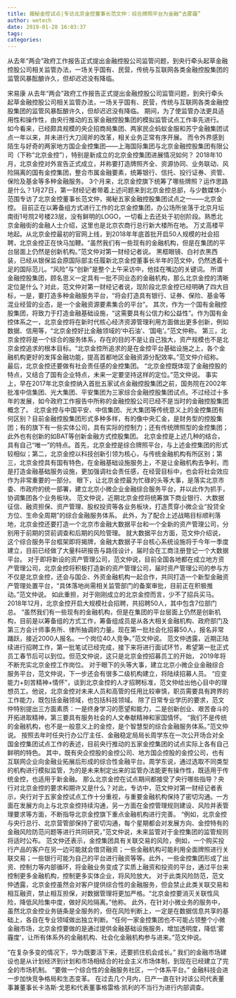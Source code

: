 ```yaml
---
title: 揭秘金控试点|专访北京金控董事长范文仲：综合牌照平台为金融“去雾霾”
author: wetech
date: 2019-01-28 16:03:37
tags: 
categories: 
---
```

从去年“两会”政府工作报告正式提出金融控股公司监管问题，到央行牵头起草金融控股公司相关监管办法，一场关乎国有、民营，传统与互联网各类金融控股集团的监管风暴酝酿许久，但却迟迟没有降临。
<!-- more -->
宋易康
从去年“两会”政府工作报告正式提出金融控股公司监管问题，到央行牵头起草金融控股公司相关监管办法，一场关乎国有、民营，传统与互联网各类金融控股集团的监管风暴酝酿许久，但却迟迟没有降临。
期间，为了使监管办法更具适用性和操作性，由央行推动的五家金融控股集团的模拟监管试点工作率先进行。
如今看来，已经颇具规模的央企招商局集团、两家民企蚂蚁金服和苏宁金融集团试点一年以来，并未进行大刀阔斧的改革，相关业务正常有序开展。
而令外界感到陌生与好奇的两家地方国企金控集团——上海国际集团与北京金融控股集团有限公司（下称“北京金控”），特别是新成立的北京金控集团进展情况如何？
2018年10月，北京金控对外宣告正式成立，并称要打造牌照齐全、资源协同、业务联动、风险隔离的国有金控集团，整合市属金融要素，统筹银行、信托、投行证券、资管、保险及基金等多种金融服务。
3个月来，北京金控旗下统筹了哪些牌照？运作思路是什么？1月27日，第一财经记者带着上述问题来到北京金控总部，与少数媒体小范围专访了北京金控董事长范文仲，揭秘五家金融控股集团试点之一——北京金控。
目前正在以筹备组方式进行工作的北京金控集团，办公场所坐落于北京月坛南街1号院2号楼23层，没有鲜明的LOGO，一切看上去还处于初创阶段。熟悉北京金融街的金融人士介绍，这里也是北京农商行总行新大楼所在地。
万丈高楼平地起。从北京金控最初的官网上线，到2018年年底首批开启50人规模的社会招聘，北京金控正在快马加鞭。“虽然我们有一些现有的金融机构，但是在集团的平台层面上仍然是创新机构。”范文仲对第一财经记者说。
黑框眼镜、白衬衣黑西装，已经从银保监会原国际部主任履新北京金控董事长半年的范文仲，仍然透着十足的国际范儿。“风险”与“创新”是整个上午采访中，他挂在嘴边的关键词。
所谓金融控股集团，顾名思义一定具有一批不同业态的金融机构，那么北京金控的清晰定位是什么？对此，范文仲对第一财经记者说，现阶段北京金控已经明确了四大目标，一是，要打造多种金融服务平台，“将会打造具有银行、证券、保险、基金等混业经营的业态，是一个金融资源要素集合的平台”。
其次，作为一个国有金融控股集团，将致力于打造金融基础设施，“这需要具有公信力和公益性”。作为国有金控体系之一，北京金控将在新时代核心经济资源管理利用方面做出更多创新，例如数据、信用等，“北京金控好比金融领域的‘中石油’、‘国电’。”范文仲称。
第三，北京金控将是一个综合的服务体系，存在的目的不是让自己独大，资产规模也不是北京金控追求的根本目标。“北京金控所追求的是在金控平台基础设施之上，各个金融机构更好的发挥金融功能，提高首都地区金融资源分配效率。”范文仲介绍称。
最后，北京金控还要做有社会责任感的金控集团。
“北京金控既体现了金融控股的特点，又结合了国有企业特点，未来一定要坚持这样的定位。”范文仲说。
事实上，早在2017年北京金控纳入首批五家试点金融控股集团之前，国务院在2002年批准中信集团、光大集团、平安集团为三家综合金融控股集团试点。不过经过十多年的发展，如今政府工作报告中所称的金融控股公司已经不是当时的金融控股集团概念了。
北京金控与中国平安、中信集团、光大集团等传统意义上的金控集团有何区别？目前金融控股集团形式多种多样，有的像中央汇金，是财务型的控股集团；有的旗下有一些实体公司，具有实际的控制力；还有传统牌照型的金控集团；此外也有创新的如BAT等创新金融方式控股集团。
北京金控是上述几种的结合，具有自己“唯一”的特点。首先，北京金控是综合牌照平台，与上述金控集团的形式较相似；第二，北京金控以科技创新引领为核心，与传统金融机构有所区别；第三，北京金控具有国有特色，在金融基础设施服务上，不是让金融机构去争利，而是打造金融基础服务设施，更加强调社会责任感，在经营目标中，也会将社会效应作为非常重要的一部分。
眼下，让北京金控最为忙碌的头等大事，是落实北京市委、市政府的统一部署，建立北京小微企业金融综合服务平台，并以此作为抓手，协调集团各个业务板块。
范文仲说，近期北京金控将统筹旗下商业银行、大数据征信、融资担保、资产管理、股权投资等各业务板块，打造贯穿小微企业“投贷全方位、生命全周期”的综合金融服务体系。
此外，为了配合上述战略目标顺利落地，北京金控还要打造一个北京市金融大数据平台和一个全新的资产管理公司，分别用于前期的贷前调查和后期的风险管理。
就大数据平台方面，范文仲介绍说，这个综合服务平台框架即将揭牌，金融大数据子平台核心系统设施将于今年一季度建立，目前已经做了大量科研报告与路径设计，届时会在工商注册登记一个大数据平台。
对于即将新设的资产管理公司，范文仲说，目前全国各地都在成立地方资产管理公司，北京金控将积极打造新的资产管理公司，届时资产管理公司的参与方不仅是北京金控，还会与国企、外资金融机构一起合作，共同打造一个新型金融资产管理处置平台，“具体落地尚需相关监管部门的备案审批，目前正在积极推动。”范文仲说。
如此重担，对于刚刚成立的北京金控而言，少不了招兵买马。2018年12月，北京金控开启大规模社会招聘，共招聘50人，其中包含7位部门总。
“虽然我们有一些现有的金融机构，但是在集团的平台层面上仍然是创新机构，目前是以筹备组的方式工作，筹备组成员是从各大相关金融机构、政府部门及第三方会计师事务所、律所抽调的力量。现在第一批社会化招募50人，报名非常踊跃，接近2000人报名。一个岗位40人竞争。”范文仲说。
范文仲透露，近期正陆续进行招聘工作，第一批笔试已经完成，接下来将进行面试环节，希望第一批正式员工春节后可以到位。但范文仲说，这只是北京金控招募员工的开始， 2019年将不断充实北京金控工作岗位。
对于眼下的头等大事，建立北京小微企业金融综合服务平台，范文仲说，下一步还会有很多二级机构建立，将陆续招募人员。
“应变能力+刻苦精神+情怀”，谈到北京金控的人才招聘标准，范文仲给出他心目中的理想员工。他说，北京金控对未来人员和高管的任用比较审慎，职员需要具有跨界的工作能力，既包括金融领域，也包括科技领域。
除了日常专业学历的要求，范文仲特别提出三方面素质：一是终身学习的愿望和能力，二是创新创业、艰苦奋斗的开拓进取精神，第三要具有服务社会的人文奉献精神和家国情怀。
“我们不是传统的金融机构，也不是一般意义上的金控，是个智慧型的综合金融服务体系。”范文仲说。
按照去年时任央行办公厅主任、金融稳定局局长周学东在一次公开场合对全国金控集团试点工作的表述，目前央行推动的五家金控集团的试点实际上各有自己鲜明的特色。
其中，既有央企控股的金控公司、地方国企控股的金控公司，也有互联网企业向金融业拓展后形成的综合性金融平台。周学东说，通过选取不同类型的机构进行模拟监管，为的是未来制定出来的监管办法能更有操作性，既适用于传统金控，也适用于新金融。
那么北京金控在试点期间都接受了央行哪些指导？央行对北京金控的要求和期许又是什么？对此，专访中，范文仲对第一财经记者表示，央行对于五家金控试点工作十分重视，与重要金融机构保持了密切沟通。一方面在发展方向上与北京金控持续沟通，另一方面在金控管理规则建设、风险并表管理要求等方面，不断指导北京金控旗下重点金融机构进行完善。
“例如，北京金控与央行总行、北京营管部保持了密切沟通，每个星期都会对发展方向、金控特有的金融风险防范问题等进行共同研究，”范文仲说，未来监管对于金控集团的监管规则将适时公布。
范文仲还表示，金控集团具有关联交易的风险，例如，一个购买投行产品的客户在另一边可能就会借贷融资；一些金融机构可能利用全面牌照进行关联交易；一些银行可能为自己的平台进行融资等等。此外，一些金控集团形成了出资、控制力等内部循环，将金融业务变成了实质上融资和投资的平台，通过平台来控制更多金融机构，控制更多实体企业，将风险放大。
对于此类风险防范，范文仲透露，北京金控虽然会对客户提供综合性的金融服务，但会禁止此类关联交易和相互融资，禁止相互担保，对数据管理将更加严格。“北京金控要消灭关联性风险，降低风险集中度，做好风险隔离。”他称。
此外，在针对小微业务的服务中，虽然北京金控业务链条是全服务的，但在风险判断上，一定是在数据信息共享的基础上，各自在专业领域做出独立判断。“任何一家金控集团也不可能占领整个小微金融市场，北京金控要做的是通过提供金融基础设施服务，增加透明度，降低‘雾霾度’，让所有体系外的金融机构、社会化金融机构参与进来。”范文仲说。
 
 
“在复杂多变的情况下，华为既要活下来，还要抓住机会成长。”
我们的金融市场建设也是从计划经济到计划和市场相结合的社会主义市场体制，到现在已经建立了完全的市场机制。
“要做一个综合性的金融服务社区，一个体系平台。”
金融科技会进一步加快竞争格局和生态变革。
在过去几个月内，日产一直在针对该公司代表董事兼董事长卡洛斯·戈恩和代表董事格雷格·凯利的不当行为进行内部调查。
